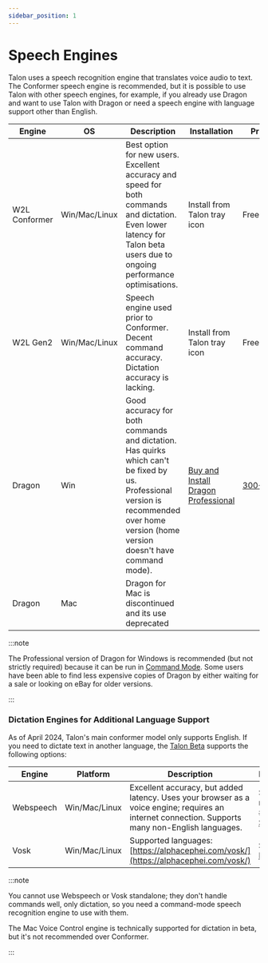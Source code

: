 ```yaml
---
sidebar_position: 1
---
```


# Speech Engines

Talon uses a speech recognition engine that translates voice audio to text. The Conformer speech engine is recommended, but it is possible to use Talon with other speech engines, for example, if you already use Dragon and want to use Talon with Dragon or need a speech engine with language support other than English.

| Engine        | OS            | Description                                                                                                                                                                           | Installation                                                                                                                | Price                                                                                             |
| ------------- | ------------- | ------------------------------------------------------------------------------------------------------------------------------------------------------------------------------------- | --------------------------------------------------------------------------------------------------------------------------- | ------------------------------------------------------------------------------------------------- |
| W2L Conformer | Win/Mac/Linux | Best option for new users. Excellent accuracy and speed for both commands and dictation. Even lower latency for Talon beta users due to ongoing performance optimisations.            | Install from Talon tray icon                                                                                                | Free                                                                                              |
| W2L Gen2      | Win/Mac/Linux | Speech engine used prior to Conformer. Decent command accuracy. Dictation accuracy is lacking.                                                                                        | Install from Talon tray icon                                                                                                | Free                                                                                              |
| Dragon        | Win           | Good accuracy for both commands and dictation. Has quirks which can't be fixed by us. Professional version is recommended over home version (home version doesn't have command mode). | [Buy and Install Dragon Professional](https://www.nuance.com/dragon/business-solutions/dragon-professional-individual.html) | [$300-$500](https://www.nuance.com/dragon/business-solutions/dragon-professional-individual.html) |
| Dragon        | Mac           | Dragon for Mac is discontinued and its use deprecated |  |  |
:::note

The Professional version of Dragon for Windows is recommended (but not strictly required) because it can be run in [Command Mode](https://www.nuance.com/products/help/dragon/dragon-for-mac6/enx/Content/Introduction/RecognitionModes.html). Some users have been able to find less expensive copies of Dragon by either waiting for a sale or looking on eBay for older versions.

:::

### Dictation Engines for Additional Language Support

As of April 2024, Talon's main conformer model only supports English. If you need to dictate text in another language, the [Talon Beta](../beta_talon) supports the following options:

| Engine    | Platform      | Description                                                                                                                                       | Requirements                                                         |
| --------- | ------------- | ------------------------------------------------------------------------------------------------------------------------------------------------- | -------------------------------------------------------------------- |
| Webspeech | Win/Mac/Linux | Excellent accuracy, but added latency. Uses your browser as a voice engine; requires an internet connection. Supports many non-English languages. | See pinned messages in #beta on [Slack](https://talonvoice.com/chat) |
| Vosk      | Win/Mac/Linux | Supported languages: [https://alphacephei.com/vosk/](https://alphacephei.com/vosk/)                                                               | See [Github Project](https://github.com/mqnc/talon_german)           |

:::note

You cannot use Webspeech or Vosk standalone; they don't handle commands well, only dictation, so you need a command-mode speech recognition engine to use with them.

The Mac Voice Control engine is technically supported for dictation in beta, but it's not recommended over Conformer.

:::
